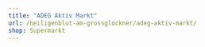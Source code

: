 ```yaml
---
title: "ADEG Aktiv Markt"
url: /heiligenblut-am-grossglockner/adeg-aktiv-markt/
shop: Supermarkt
---
```

